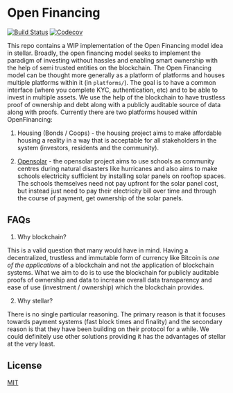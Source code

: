 # Open Financing

[![Build Status](https://travis-ci.org/OpenFinancing/openfinancing.svg?branch=master)](https://travis-ci.org/OpenFinancing/openfinancing)
[![Codecov](https://codecov.io/gh/OpenFinancing/openfinancing/branch/master/graph/badge.svg)](https://codecov.io/gh/OpenFinancing/openfinancing)

This repo contains a WIP implementation of the Open Financing model idea in stellar. Broadly, the open financing model seeks to implement the paradigm of investing without hassles and enabling smart ownership with the help of semi trusted entities on the blockchain. The Open Financing model can be thought more generally as a platform of platforms and houses multiple platforms within it (in `platforms/`).  The goal is to have a common interface (where you complete KYC, authentication, etc) and to be able to invest in multiple assets. We use the help of the blockchain to have trustless proof of ownership and debt along with a publicly auditable source of data along with proofs. Currently there are two platforms housed within OpenFinancing:

1. Housing (Bonds / Coops) - the housing project aims to make affordable housing a reality in a way that is acceptable for all stakeholders in the system (investors, residents and the community).

2. [Opensolar](https://yale-city-openlab.earth/open-microgrids) - the opensolar project aims to use schools as community centres during natural disasters like hurricanes and also aims to make schools electricity sufficient by installing solar panels on rooftop spaces. The schools themselves need not pay upfront for the solar panel cost, but instead just need to pay their electricity bill over time and through the course of payment, get ownership of the solar panels.

## FAQs

1. Why blockchain?

This is a valid question that many would have in mind. Having a decentralized, trustless and immutable form of currency like Bitcoin is *one of the applications* of a blockchain and not *the* application of blockchain systems. What we aim to do is to use the blockchain for publicly auditable proofs of ownership and data to increase overall data transparency and ease of use (investment / ownership) which the blockchain provides.

2. Why stellar?

There is no single particular reasoning. The primary reason is that it focuses towards payment systems (fast block times and finality) and the secondary reason is that they have been building on their protocol for a while. We could definitely use other solutions providing it has the advantages of stellar at the very least.

## License

[MIT](https://github.com/OpenFinancing/openfinancing/blob/master/LICENSE)
